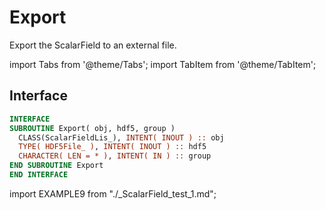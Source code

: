 # Export

Export the ScalarField to an external file.

import Tabs from '@theme/Tabs';
import TabItem from '@theme/TabItem';

## Interface

<Tabs>
<TabItem value="interface" label="܀ Interface" default>

```fortran
INTERFACE
SUBROUTINE Export( obj, hdf5, group )
  CLASS(ScalarFieldLis_), INTENT( INOUT ) :: obj
  TYPE( HDF5File_ ), INTENT( INOUT ) :: hdf5
  CHARACTER( LEN = * ), INTENT( IN ) :: group
END SUBROUTINE Export
END INTERFACE
```

</TabItem>

<TabItem value="example" label="️܀ See example">

import EXAMPLE9 from "./_ScalarField_test_1.md";

<EXAMPLE9 />

</TabItem>

<TabItem value="close" label="↢ ">

</TabItem>
</Tabs>
